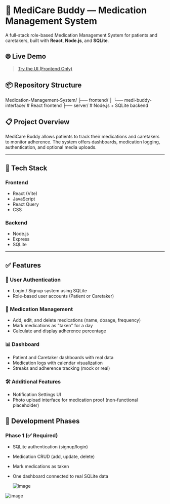 # 💊 MediCare Buddy — Medication Management System

A full-stack role-based Medication Management System for patients and caretakers, built with **React**, **Node.js**, and **SQLite**.

## 🌐 Live Demo

> [Try the UI (Frontend Only)](https://your-live-demo-link.com)

## 📦 Repository Structure
Medication-Management-System/
├── frontend/
│ └── medi-buddy-interface/ # React frontend
├── server/ # Node.js + SQLite backend

## 📋 Project Overview

MediCare Buddy allows patients to track their medications and caretakers to monitor adherence. The system offers dashboards, medication logging, authentication, and optional media uploads.

---

## 🧰 Tech Stack

### Frontend
- React (Vite)
- JavaScript
- React Query
- CSS

### Backend
- Node.js
- Express
- SQLite

---

## ✅ Features

### 🔐 User Authentication
- Login / Signup system using SQLite
- Role-based user accounts (Patient or Caretaker)

### 💊 Medication Management
- Add, edit, and delete medications (name, dosage, frequency)
- Mark medications as "taken" for a day
- Calculate and display adherence percentage

### 📊 Dashboard
- Patient and Caretaker dashboards with real data
- Medication logs with calendar visualization
- Streaks and adherence tracking (mock or real)

### 🛠 Additional Features
- Notification Settings UI
- Photo upload interface for medication proof (non-functional placeholder)



## 📅 Development Phases

### Phase 1 (✅ Required)
- SQLite authentication (signup/login)
- Medication CRUD (add, update, delete)
- Mark medications as taken
- One dashboard connected to real SQLite data

  ![image](https://github.com/user-attachments/assets/c6fd0cb0-b1e3-4853-a2c5-c688881295e8)

 ![image](https://github.com/user-attachments/assets/91532a0d-c63c-49a2-8e4d-42fde1d1ecec)


